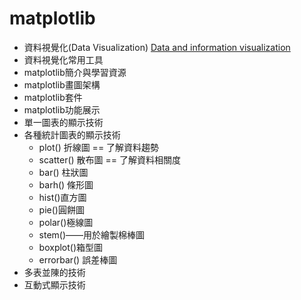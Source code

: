 # matplotlib
- 資料視覺化(Data Visualization) [Data and information visualization](https://en.wikipedia.org/wiki/Data_and_information_visualization)
- 資料視覺化常用工具
- matplotlib簡介與學習資源
- matplotlib畫圖架構
- matplotlib套件
- matplotlib功能展示
- 單一圖表的顯示技術
- 各種統計圖表的顯示技術
  - plot() 折線圖 == 了解資料趨勢
  - scatter() 散布圖 == 了解資料相關度
  - bar() 柱狀圖
  - barh() 條形圖
  - hist()直方圖
  - pie()圓餅圖 
  - polar()極線圖 
  - stem()——用於繪製棉棒圖 
  - boxplot()箱型圖
  - errorbar() 誤差棒圖 
- 多表並陳的技術
- 互動式顯示技術 
